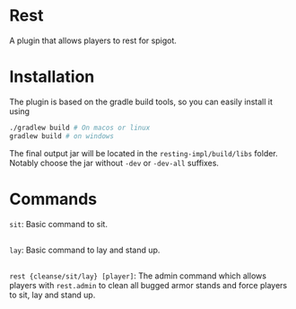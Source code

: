 # Rest

A plugin that allows players to rest for spigot.

Installation
=

The plugin is based on the gradle build tools, so you can easily install it using

```bash
./gradlew build # On macos or linux
gradlew build # on windows
```

The final output jar will be located in the `resting-impl/build/libs` folder.
Notably choose the jar without `-dev` or `-dev-all` suffixes.

Commands
===

`sit`: Basic command to sit.

##

`lay`: Basic command to lay and stand up.

##

`rest {cleanse/sit/lay} [player]`: The admin command which allows players with `rest.admin` to clean all bugged armor
stands and force players to sit, lay and stand up.
